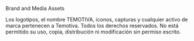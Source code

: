 Brand and Media Assets

Los logotipos, el nombre TEMOTIVA, iconos, capturas y cualquier activo de marca
pertenecen a Temotiva. Todos los derechos reservados.
No está permitido su uso, copia, distribución ni modificación sin permiso escrito.

